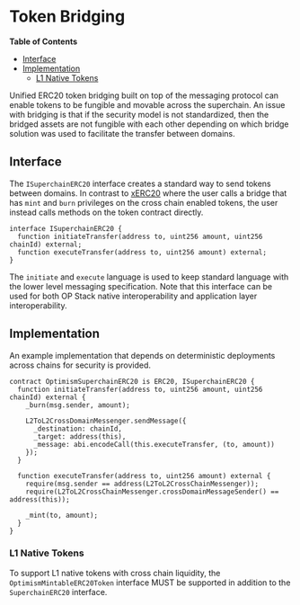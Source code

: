# Token Bridging

<!-- START doctoc generated TOC please keep comment here to allow auto update -->
<!-- DON'T EDIT THIS SECTION, INSTEAD RE-RUN doctoc TO UPDATE -->
**Table of Contents**

- [Interface](#interface)
- [Implementation](#implementation)
  - [L1 Native Tokens](#l1-native-tokens)

<!-- END doctoc generated TOC please keep comment here to allow auto update -->

Unified ERC20 token bridging built on top of the messaging protocol
can enable tokens to be fungible and movable across the superchain.
An issue with bridging is that if the security model is not standardized,
then the bridged assets are not fungible with each other depending on
which bridge solution was used to facilitate the transfer between
domains.

## Interface

The `ISuperchainERC20` interface creates a standard way to send tokens
between domains. In contrast to [xERC20][xerc20] where the user calls
a bridge that has `mint` and `burn` privileges on the cross chain enabled
tokens, the user instead calls methods on the token contract directly.

[xerc20]: https://www.xerc20.com/

```solidity
interface ISuperchainERC20 {
  function initiateTransfer(address to, uint256 amount, uint256 chainId) external;
  function executeTransfer(address to, uint256 amount) external;
}
```

The `initiate` and `execute` language is used to keep standard language with
the lower level messaging specification. Note that this interface can be used
for both OP Stack native interoperability and application layer interoperability.

## Implementation

An example implementation that depends on deterministic deployments across chains
for security is provided.

```solidity
contract OptimismSuperchainERC20 is ERC20, ISuperchainERC20 {
  function initiateTransfer(address to, uint256 amount, uint256 chainId) external {
    _burn(msg.sender, amount);

    L2ToL2CrossDomainMessenger.sendMessage({
      _destination: chainId,
      _target: address(this),
      _message: abi.encodeCall(this.executeTransfer, (to, amount))
    });
  }

  function executeTransfer(address to, uint256 amount) external {
    require(msg.sender == address(L2ToL2CrossChainMessenger));
    require(L2ToL2CrossChainMessenger.crossDomainMessageSender() == address(this));

    _mint(to, amount);
  }
}
```

### L1 Native Tokens

To support L1 native tokens with cross chain liquidity, the `OptimismMintableERC20Token`
interface MUST be supported in addition to the `SuperchainERC20` interface.
